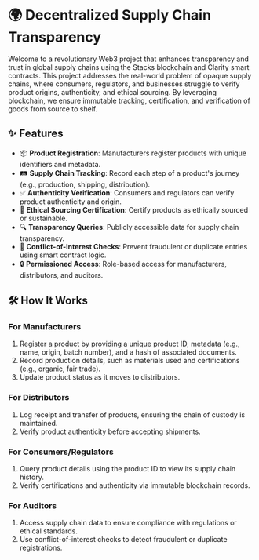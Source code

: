 # 🌍 Decentralized Supply Chain Transparency

Welcome to a revolutionary Web3 project that enhances transparency and trust in global supply chains using the Stacks blockchain and Clarity smart contracts. This project addresses the real-world problem of opaque supply chains, where consumers, regulators, and businesses struggle to verify product origins, authenticity, and ethical sourcing. By leveraging blockchain, we ensure immutable tracking, certification, and verification of goods from source to shelf.

## ✨ Features

- 📦 **Product Registration**: Manufacturers register products with unique identifiers and metadata.
- 🛤️ **Supply Chain Tracking**: Record each step of a product's journey (e.g., production, shipping, distribution).
- ✅ **Authenticity Verification**: Consumers and regulators can verify product authenticity and origin.
- 🌱 **Ethical Sourcing Certification**: Certify products as ethically sourced or sustainable.
- 🔍 **Transparency Queries**: Publicly accessible data for supply chain transparency.
- 🚫 **Conflict-of-Interest Checks**: Prevent fraudulent or duplicate entries using smart contract logic.
- 🔒 **Permissioned Access**: Role-based access for manufacturers, distributors, and auditors.

## 🛠 How It Works

### For Manufacturers
1. Register a product by providing a unique product ID, metadata (e.g., name, origin, batch number), and a hash of associated documents.
2. Record production details, such as materials used and certifications (e.g., organic, fair trade).
3. Update product status as it moves to distributors.

### For Distributors
1. Log receipt and transfer of products, ensuring the chain of custody is maintained.
2. Verify product authenticity before accepting shipments.

### For Consumers/Regulators
1. Query product details using the product ID to view its supply chain history.
2. Verify certifications and authenticity via immutable blockchain records.

### For Auditors
1. Access supply chain data to ensure compliance with regulations or ethical standards.
2. Use conflict-of-interest checks to detect fraudulent or duplicate registrations.
